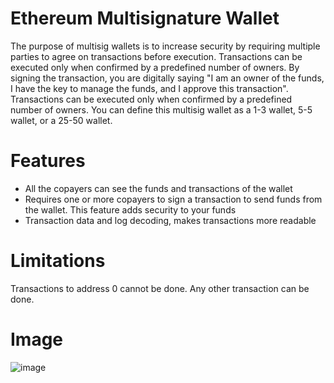 # Ethereum Multisignature Wallet
The purpose of multisig wallets is to increase security by requiring multiple parties to agree on transactions before execution. Transactions can be executed only when confirmed by a predefined number of owners. By signing the transaction, you are digitally saying "I am an owner of the funds, I have the key to manage the funds, and I approve this transaction". Transactions can be executed only when confirmed by a predefined number of owners. You can define this multisig wallet as a 1-3 wallet, 5-5 wallet, or a 25-50 wallet.

# Features
- All the copayers can see the funds and transactions of the wallet
- Requires one or more copayers to sign a transaction to send funds from the wallet. This feature adds security to your funds
- Transaction data and log decoding, makes transactions more readable

# Limitations 
Transactions to address 0 cannot be done. Any other transaction can be done.


# Image
![image](https://user-images.githubusercontent.com/70718104/150709344-dc76dd3e-5e3d-4b3c-a75e-20d8937518ba.png)
